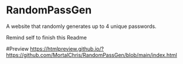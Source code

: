 # RandomPassGen
A website that randomly generates up to 4 unique passwords.

Remind self to finish this Readme

#Preview
https://htmlpreview.github.io/?https://github.com/MortalChris/RandomPassGen/blob/main/index.html
